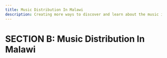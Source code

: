 ```yaml
---
title: Music Distribution In Malawi
description: Creating more ways to discover and learn about the music industry.
---
```

# SECTION B: Music Distribution In Malawi

